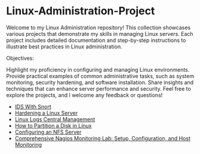 # Linux-Administration-Project

Welcome to my Linux Administration repository! This collection showcases various projects that demonstrate my skills in managing Linux servers. Each project includes detailed documentation and step-by-step instructions to illustrate best practices in Linux administration.

Objectives:

Highlight my proficiency in configuring and managing Linux environments.
Provide practical examples of common administrative tasks, such as system monitoring, security hardening, and software installation.
Share insights and techniques that can enhance server performance and security.
Feel free to explore the projects, and I welcome any feedback or questions!

 
  - [IDS With Snort](https://github.com/TayLuo/IDS-with-Snort/blob/main/README.md)
  - [Hardening a Linux Server](https://github.com/TayLuo/Hardening-a-Linux-Server/blob/main/README.md)
  - [Linux Logs Central Management ](https://github.com/TayLuo/Linux-Log-Management/blob/main/README.md)
 - [How to Partition a Disk in Linux](https://github.com/TayLuo/Partition-a-Disk-in-Linux/blob/main/README.md)
  - [Configuring an NFS Server](https://github.com/TayLuo/NFS-Server-Configuration/blob/main/README.md) 
  - [Comprehensive Nagios Monitoring Lab: Setup, Configuration, and Host Monitoring](https://github.com/TayLuo/Nagios-Deployment-Guide/blob/main/README.md)
